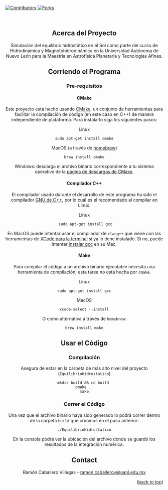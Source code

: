 <div id="top"></div>
<!--
*** Thanks for checking out the Best-README-Template. If you have a suggestion
*** that would make this better, please fork the repo and create a pull request
*** or simply open an issue with the tag "enhancement".
*** Don't forget to give the project a star!
*** Thanks again! Now go create something AMAZING! :D
-->


<!-- PROJECT SHIELDS -->
<!--
*** I'm using markdown "reference style" links for readability.
*** Reference links are enclosed in brackets [ ] instead of parentheses ( ).
*** See the bottom of this document for the declaration of the reference variables
*** for contributors-url, forks-url, etc. This is an optional, concise syntax you may use.
*** https://www.markdownguide.org/basic-syntax/#reference-style-links
-->
[![Contributors][contributors-shield]][contributors-url]
[![Forks][forks-shield]][forks-url]

<br />
<div align="center">

<!-- ABOUT THE PROJECT -->
## Acerca del Proyecto

Simulación del equilibrio hidrostático en el Sol como parte del curso de Hidrodinámica y Magnetohidrodinámica en la Universidad Autónoma de Nuevo León para la Maestría en Astrofísica Planetaria y Tecnologías Afines.

<!-- GETTING STARTED -->
## Corriendo el Programa

### Pre-requisitos

#### CMake
Este proyecto está hecho usando [CMake](https://cmake.org), un conjunto de herramientas para facilitar la compilación de código (en este caso en C++) de manera independiente de plataforma. Para instalarlo siga los siguientes pasos:

Linux
```
sudo apt-get install cmake
```

MacOS (a través de [homebrew](https://brew.sh))
```
brew install cmake
```

Windows: descarga el archivo binario correspondiente a tu sistema operativo de la [página de descargas de CMake](https://cmake.org/download/).

#### Compilador C++
El compilador usado durante el desarrollo de este programa ha sido el compilador [GNU de C++](https://gcc.gnu.org), por lo cual es el recomendado al compilar en Linux.

Linux
```
 sudo apt-get install gcc
```

En MacOS puede intentar usar el compilador de `clang++` que viene con las herramientas de [XCode para la terminal](https://mac.install.guide/commandlinetools/index.html) si ya lo tiene instalado. Si no, puede intentar [instalar gcc](https://discussions.apple.com/thread/8336714) en su Mac.

#### Make
Para compilar el código a un archivo binario ejecutable necesita una herramienta de compilación; esta tarea no está hecha por `cmake`. 

Linux
```
sudo apt-get install gcc
```

MacOS
```
xcode-select --install
```

O como alternativa a través de `homebrew`:
```
brew install make
```

<!-- USAGE EXAMPLES -->
## Usar el Código
### Compilación

Asegura de estar en la carpeta de más alto nivel del proyecto (`EquilibrioHidrostatico`)
```
mkdir build && cd build 
cmake ..
make
```

### Correr el Código
Una vez que el archivo binario haya sido generado lo podrá correr dentro de la carpeta `build` que creamos en el paso anterior:
```
./EquilibrioHidrostatico
```

En la consola podrá ver la ubicación del archivo donde se guardó los resultados de la integración numérica.

<!-- CONTACT -->
## Contact

Ramón Caballero Villegas - ramon.caballerov@uanl.edu.mx

<p align="right">(<a href="#top">back to top</a>)</p>


<!-- MARKDOWN LINKS & IMAGES -->
<!-- https://www.markdownguide.org/basic-syntax/#reference-style-links -->
[contributors-shield]: https://img.shields.io/github/contributors/github_username/repo_name.svg?style=for-the-badge
[contributors-url]: https://github.com/KnightIV/EquilibrioHidrostatico/graphs/contributors
[forks-shield]: https://img.shields.io/github/forks/github_username/repo_name.svg?style=for-the-badge
[forks-url]: https://github.com/KnightIV/EquilibrioHidrostatico/network/members
[stars-shield]: https://img.shields.io/github/stars/github_username/repo_name.svg?style=for-the-badge
[stars-url]: https://github.com/KnightIV/EquilibrioHidrostatico/stargazers
[issues-shield]: https://img.shields.io/github/issues/github_username/repo_name.svg?style=for-the-badge
[issues-url]: https://github.com/KnightIV/EquilibrioHidrostatico/issues
[license-shield]: https://img.shields.io/github/license/github_username/repo_name.svg?style=for-the-badge
[license-url]: https://github.com/github_username/repo_name/blob/master/LICENSE.txt
[linkedin-shield]: https://img.shields.io/badge/-LinkedIn-black.svg?style=for-the-badge&logo=linkedin&colorB=555
[linkedin-url]: https://linkedin.com/in/linkedin_username
[product-screenshot]: images/screenshot.png